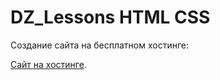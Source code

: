 # DZ_Lessons HTML CSS 

Создание сайта на бесплатном хостинге:

[Сайт на хостинге](http://h92622dm.beget.tech/index.html).
